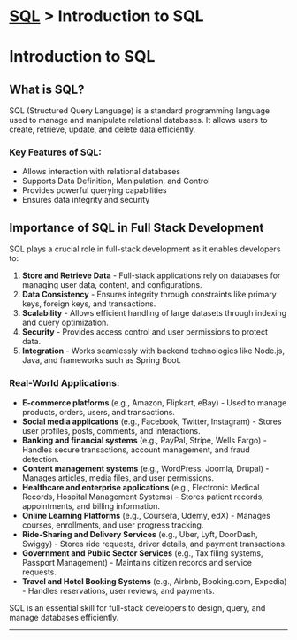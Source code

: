 # [SQL](../) > Introduction to SQL
# Introduction to SQL

## What is SQL?
SQL (Structured Query Language) is a standard programming language used to manage and manipulate relational databases. It allows users to create, retrieve, update, and delete data efficiently.

### Key Features of SQL:
- Allows interaction with relational databases
- Supports Data Definition, Manipulation, and Control
- Provides powerful querying capabilities
- Ensures data integrity and security

## Importance of SQL in Full Stack Development
SQL plays a crucial role in full-stack development as it enables developers to:

1. **Store and Retrieve Data** - Full-stack applications rely on databases for managing user data, content, and configurations.
2. **Data Consistency** - Ensures integrity through constraints like primary keys, foreign keys, and transactions.
3. **Scalability** - Allows efficient handling of large datasets through indexing and query optimization.
4. **Security** - Provides access control and user permissions to protect data.
5. **Integration** - Works seamlessly with backend technologies like Node.js, Java, and frameworks such as Spring Boot.

### Real-World Applications:
- **E-commerce platforms** (e.g., Amazon, Flipkart, eBay) - Used to manage products, orders, users, and transactions.
- **Social media applications** (e.g., Facebook, Twitter, Instagram) - Stores user profiles, posts, comments, and interactions.
- **Banking and financial systems** (e.g., PayPal, Stripe, Wells Fargo) - Handles secure transactions, account management, and fraud detection.
- **Content management systems** (e.g., WordPress, Joomla, Drupal) - Manages articles, media files, and user permissions.
- **Healthcare and enterprise applications** (e.g., Electronic Medical Records, Hospital Management Systems) - Stores patient records, appointments, and billing information.
- **Online Learning Platforms** (e.g., Coursera, Udemy, edX) - Manages courses, enrollments, and user progress tracking.
- **Ride-Sharing and Delivery Services** (e.g., Uber, Lyft, DoorDash, Swiggy) - Stores ride requests, driver details, and payment transactions.
- **Government and Public Sector Services** (e.g., Tax filing systems, Passport Management) - Maintains citizen records and service requests.
- **Travel and Hotel Booking Systems** (e.g., Airbnb, Booking.com, Expedia) - Handles reservations, user reviews, and payments.

SQL is an essential skill for full-stack developers to design, query, and manage databases efficiently.

---